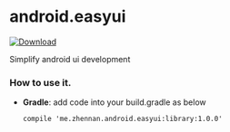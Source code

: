 # android.easyui
[ ![Download](https://api.bintray.com/packages/larryonline/maven/EasyUI/images/download.svg) ](https://bintray.com/larryonline/maven/EasyUI/_latestVersion)

Simplify android ui development


### How to use it.

* **Gradle**:
  add code into your build.gradle as below
  
  ```
  compile 'me.zhennan.android.easyui:library:1.0.0'
  ```
  
